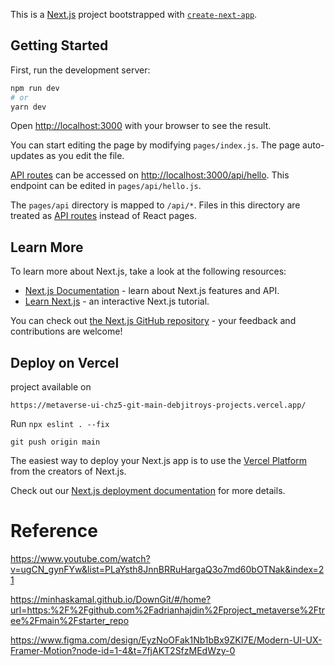 This is a [Next.js](https://nextjs.org/) project bootstrapped with [`create-next-app`](https://github.com/vercel/next.js/tree/canary/packages/create-next-app).

## Getting Started

First, run the development server:

```bash
npm run dev
# or
yarn dev
```

Open [http://localhost:3000](http://localhost:3000) with your browser to see the result.

You can start editing the page by modifying `pages/index.js`. The page auto-updates as you edit the file.

[API routes](https://nextjs.org/docs/api-routes/introduction) can be accessed on [http://localhost:3000/api/hello](http://localhost:3000/api/hello). This endpoint can be edited in `pages/api/hello.js`.

The `pages/api` directory is mapped to `/api/*`. Files in this directory are treated as [API routes](https://nextjs.org/docs/api-routes/introduction) instead of React pages.

## Learn More

To learn more about Next.js, take a look at the following resources:

- [Next.js Documentation](https://nextjs.org/docs) - learn about Next.js features and API.
- [Learn Next.js](https://nextjs.org/learn) - an interactive Next.js tutorial.

You can check out [the Next.js GitHub repository](https://github.com/vercel/next.js/) - your feedback and contributions are welcome!

## Deploy on Vercel

project available on

`https://metaverse-ui-chz5-git-main-debjitroys-projects.vercel.app/`

Run
`npx eslint . --fix`

`git push origin main`

The easiest way to deploy your Next.js app is to use the [Vercel Platform](https://vercel.com/new?utm_medium=default-template&filter=next.js&utm_source=create-next-app&utm_campaign=create-next-app-readme) from the creators of Next.js.

Check out our [Next.js deployment documentation](https://nextjs.org/docs/deployment) for more details.

# Reference

https://www.youtube.com/watch?v=ugCN_gynFYw&list=PLaYsth8JnnBRRuHargaQ3o7md60bOTNak&index=21

https://minhaskamal.github.io/DownGit/#/home?url=https:%2F%2Fgithub.com%2Fadrianhajdin%2Fproject_metaverse%2Ftree%2Fmain%2Fstarter_repo

https://www.figma.com/design/EyzNoOFak1Nb1bBx9ZKI7E/Modern-UI-UX-Framer-Motion?node-id=1-4&t=7fjAKT2SfzMEdWzy-0
